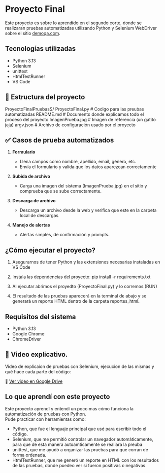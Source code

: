 # Proyecto Final

Este proyecto es sobre lo aprendido en el segundo corte, donde se realizaran pruebas automatizadas utilizando Python y Selenium WebDriver sobre el sitio [demoqa.com](https://demoqa.com/).

## Tecnologías utilizadas
- Python 3.13
- Selenium
- unittest
- HtmlTestRunner
- VS Code

## 📂 Estructura del proyecto

ProyectoFinalPruebasS/
    ProyectoFinal.py        # Codigo para las preubas automatizadas
    README.md               # Documento donde explicamos todo el proceso del proyecto
    ImagenPrueba.jpg        # Imagen de referencia (un gatito jaja)
    argv.json               # Archivo de configuración usado por el proyecto


## ✅ Casos de prueba automatizados

1. **Formulario**
   - Llena campos como nombre, apellido, email, género, etc.
   - Envía el formulario y valida que los datos aparezcan correctamente

2. **Subida de archivo**
   - Carga una imagen del sistema (ImagenPrueba.jpg) en el sitio y comprueba que se sube correctamente.

3. **Descarga de archivo**
   - Descarga un archivo desde la web y verifica que este en la carpeta local de descargas.

4. **Manejo de alertas**
   - Alertas simples, de confirmación y prompts.

## ¿Cómo ejecutar el proyecto?

1. Asegurarnos de tener Python y las extensiones necesarias instaladas en VS Code 

2. Instala las dependencias del proyecto:
    pip install -r requirements.txt

3. Al ejecutar abrimos el proyedto (ProyectoFinal.py) y lo corremos (RUN)

4. El resultado de las pruebas aparecerá en la terminal de abajo y se generará un reporte HTML dentro de la carpeta reportes_html.

## Requisitos del sistema

- Python 3.13
- Google Chrome
- ChromeDriver

## 🎥 Video explicativo.

Video de explicaion de pruebas con Selenium, ejecucion de las mismas y qué hace cada parte del código:

🔗 [Ver video en Google Drive](https://drive.google.com/file/d/1UWqK1LJW-3ew8bP6_HNX3NMfGNwieWdM/view?usp=sharing)


## Lo que aprendí con este proyecto

Este proyecto aprendí y entendí un poco mas cómo funciona la automatización de pruebas con Python.  
Pude practicar con herramientas como:

- Python, que fue el lenguaje principal que usé para escribir todo el código.
- Selenium, que me permitió controlar un navegador automáticamente, para que de esta manera autoamticamente se realiara la preuba 
- unittest, que me ayudó a organizar las pruebas para que corran de forma ordenada.
- HtmlTestRunner, que me generó un reporte en HTML con los resultados de las pruebas, donde puedeo ver si fueron positivas o negativas
 


